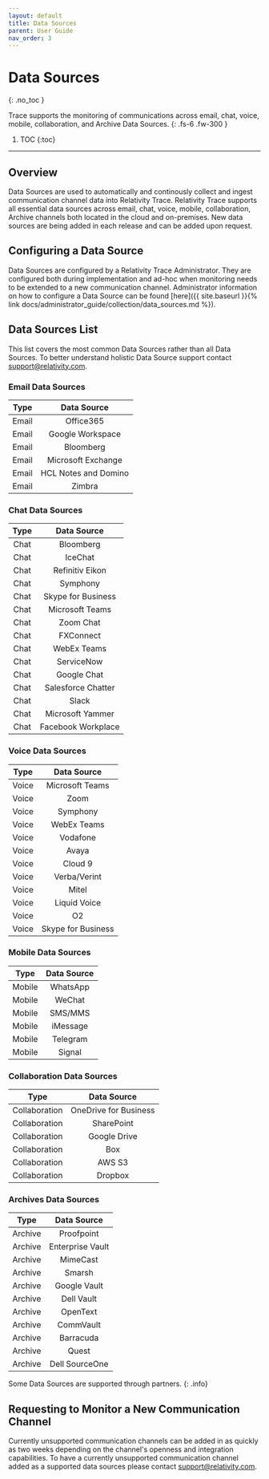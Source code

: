 ```yaml
---
layout: default
title: Data Sources
parent: User Guide
nav_order: 3
---
```


# Data Sources
{: .no_toc }


Trace supports the monitoring of communications across email, chat, voice, mobile, collaboration, and Archive Data Sources.
{: .fs-6 .fw-300 }

1. TOC
{:toc}

---
## Overview
Data Sources are used to automatically and continously collect and ingest communication channel data into Relativity Trace. Relativity Trace supports all essential data sources across email, chat, voice, mobile, collaboration, Archive channels both located in the cloud and on-premises. New data sources are being added in each release and can be added upon request.

## Configuring a Data Source
Data Sources are configured by a Relativity Trace Administrator. They are configured both during implementation and ad-hoc when monitoring needs to be extended to a new communication channel. Administrator information on how to configure a Data Source can be found [here]({{ site.baseurl }}{% link docs/administrator_guide/collection/data_sources.md %}).

## Data Sources List
This list covers the most common Data Sources rather than all Data Sources. To better understand holistic Data Source support contact support@relativity.com.

### Email Data Sources

| Type  | Data Source      |
|:-------:|:------------------:|
| Email | Office365        |
| Email | Google Workspace |
| Email | Bloomberg        |
| Email | Microsoft Exchange |
| Email | HCL Notes and Domino |
| Email | Zimbra |

### Chat Data Sources

| Type  | Data Source      |
|:-------:|:------------------:|
| Chat | Bloomberg |
| Chat | IceChat |
| Chat | Refinitiv Eikon |
| Chat | Symphony |
| Chat | Skype for Business |
| Chat | Microsoft Teams |
| Chat | Zoom Chat |
| Chat | FXConnect |
| Chat | WebEx Teams |
| Chat | ServiceNow |
| Chat | Google Chat |
| Chat | Salesforce Chatter |
| Chat | Slack |
| Chat | Microsoft Yammer |
| Chat | Facebook Workplace |

### Voice Data Sources

| Type  | Data Source      |
|:-------:|:------------------:|
| Voice | Microsoft Teams |
| Voice | Zoom |
| Voice | Symphony |
| Voice | WebEx Teams |
| Voice | Vodafone |
| Voice | Avaya |
| Voice | Cloud 9 |
| Voice | Verba/Verint |
| Voice | Mitel |
| Voice | Liquid Voice |
| Voice | O2 |
| Voice | Skype for Business |

### Mobile Data Sources

| Type  | Data Source      |
|:-------:|:------------------:|
| Mobile | WhatsApp |
| Mobile | WeChat |
| Mobile | SMS/MMS |
| Mobile | iMessage |
| Mobile | Telegram |
| Mobile | Signal |

### Collaboration Data Sources

| Type  | Data Source      |
|:-------:|:------------------:|
| Collaboration | OneDrive for Business |
| Collaboration | SharePoint |
| Collaboration | Google Drive |
| Collaboration | Box |
| Collaboration | AWS S3 |
| Collaboration | Dropbox |

### Archives Data Sources

| Type | Data Source      |
|:----:|:------------------:|
| Archive | Proofpoint |
| Archive | Enterprise Vault |
| Archive | MimeCast |
| Archive | Smarsh |
| Archive | Google Vault |
| Archive | Dell Vault |
| Archive | OpenText |
| Archive | CommVault |
| Archive | Barracuda |
| Archive | Quest |
| Archive | Dell SourceOne |

Some Data Sources are supported through partners.
{: .info}



## Requesting to Monitor a New Communication Channel
Currently unsupported communication channels can be added in as quickly as two weeks depending on the channel's openness and integration capabilities. To have a currently unsupported communication channel added as a supported data sources please contact support@relativity.com.